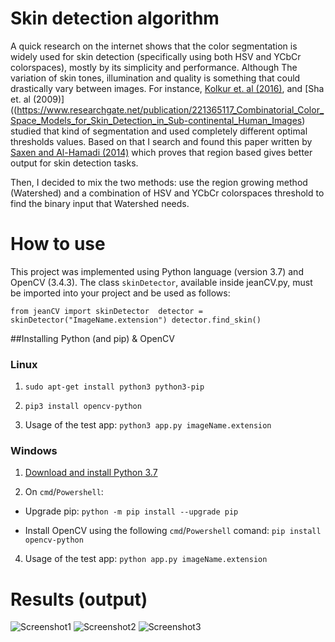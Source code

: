 # Skin detection algorithm

A quick research on the internet shows that the color segmentation is widely used for skin detection (specifically using both HSV and YCbCr colorspaces), mostly by its simplicity and performance. Although The variation of skin tones, illumination and quality is something that could drastically vary between images. For instance, [Kolkur et. al (2016)](https://arxiv.org/ftp/arxiv/papers/1708/1708.02694.pdf),  and [Sha et. al (2009)]((https://www.researchgate.net/publication/221365117_Combinatorial_Color_Space_Models_for_Skin_Detection_in_Sub-continental_Human_Images) studied that kind of segmentation and used completely different optimal thresholds values. Based on that I search and found this paper written by [Saxen and Al-Hamadi (2014)](https://www.researchgate.net/publication/267642008_COLOR-BASED_SKIN_SEGMENTATION_AN_EVALUATION_OF_THE_STATE_OF_THE_ART) which proves that region based gives better output for skin detection tasks.

Then, I decided to mix the two methods: use the region growing method (Watershed) and a combination of HSV and YCbCr colorspaces threshold to find the binary input that Watershed needs. 


# How to use

This project was implemented using Python language (version 3.7) and OpenCV (3.4.3). The class `skinDetector`, available inside jeanCV.py, must be imported into your project and be used as follows:

`from jeanCV import skinDetector 
 detector = skinDetector("ImageName.extension")
 detector.find_skin()
`

##Installing Python (and pip) & OpenCV

### Linux 

1. `sudo apt-get install python3 python3-pip`

2. `pip3 install opencv-python` 

3. Usage of the test app: `python3 app.py imageName.extension`
 

### Windows 

1. [Download and install Python 3.7](https://www.python.org/ftp/python/3.7.0/python-3.7.0.exe)

2. On `cmd`/`Powershell`:
* Upgrade pip: `python -m pip install --upgrade pip`

* Install OpenCV using the following `cmd`/`Powershell` comand: `pip install opencv-python`

4. Usage of the test app: `python app.py imageName.extension`


# Results (output)

![Screenshot1](https://imgur.com/9ulj5Fw)
![Screenshot2](https://imgur.com/iLMyYyc)
![Screenshot3](https://imgur.com/lnoUDpe)